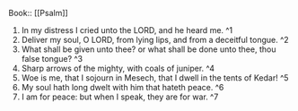  Book:: [[Psalm]]
 1. In my distress I cried unto the LORD, and he heard me. ^1
 2. Deliver my soul, O LORD, from lying lips, and from a deceitful tongue. ^2
 3. What shall be given unto thee? or what shall be done unto thee, thou false tongue? ^3
 4. Sharp arrows of the mighty, with coals of juniper. ^4
 5. Woe is me, that I sojourn in Mesech, that I dwell in the tents of Kedar! ^5
 6. My soul hath long dwelt with him that hateth peace. ^6
 7. I am for peace: but when I speak, they are for war. ^7

